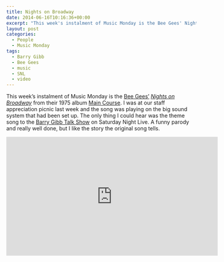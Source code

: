 ```yaml
---
title: Nights on Broadway
date: 2014-06-16T10:16:36+00:00
excerpt: "This week's instalment of Music Monday is the Bee Gees' Nights on Broadway from their 1975 album Main Course."
layout: post
categories:
  - People
  - Music Monday
tags:
  - Barry Gibb
  - Bee Gees
  - music
  - SNL
  - video
---
```

This week&#8217;s instalment of Music Monday is the [Bee Gees&#8217;](http://www.beegees.com/) [_Nights on Broadway_](http://en.wikipedia.org/wiki/Nights_on_Broadway) from their 1975 album [Main Course](http://en.wikipedia.org/wiki/Main_Course). I was at our staff appreciation picnic last week and the song was playing on the big sound system that had been set up. The only thing I could hear was the theme song to the [Barry Gibb Talk Show](https://en.wikipedia.org/wiki/The_Barry_Gibb_Talk_Show) on Saturday Night Live. A funny parody and really well done, but I like the story the original song tells.

<div class="video-container">
	<iframe width="560" height="315" src="https://www.youtube.com/embed/F2SDf42guB4" frameborder="0" allowfullscreen></iframe>
</div>

&nbsp;